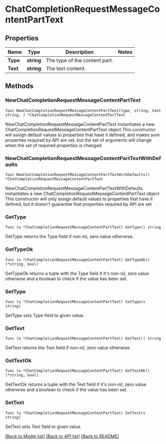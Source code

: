 # ChatCompletionRequestMessageContentPartText

## Properties

Name | Type | Description | Notes
------------ | ------------- | ------------- | -------------
**Type** | **string** | The type of the content part. | 
**Text** | **string** | The text content. | 

## Methods

### NewChatCompletionRequestMessageContentPartText

`func NewChatCompletionRequestMessageContentPartText(type_ string, text string, ) *ChatCompletionRequestMessageContentPartText`

NewChatCompletionRequestMessageContentPartText instantiates a new ChatCompletionRequestMessageContentPartText object
This constructor will assign default values to properties that have it defined,
and makes sure properties required by API are set, but the set of arguments
will change when the set of required properties is changed

### NewChatCompletionRequestMessageContentPartTextWithDefaults

`func NewChatCompletionRequestMessageContentPartTextWithDefaults() *ChatCompletionRequestMessageContentPartText`

NewChatCompletionRequestMessageContentPartTextWithDefaults instantiates a new ChatCompletionRequestMessageContentPartText object
This constructor will only assign default values to properties that have it defined,
but it doesn't guarantee that properties required by API are set

### GetType

`func (o *ChatCompletionRequestMessageContentPartText) GetType() string`

GetType returns the Type field if non-nil, zero value otherwise.

### GetTypeOk

`func (o *ChatCompletionRequestMessageContentPartText) GetTypeOk() (*string, bool)`

GetTypeOk returns a tuple with the Type field if it's non-nil, zero value otherwise
and a boolean to check if the value has been set.

### SetType

`func (o *ChatCompletionRequestMessageContentPartText) SetType(v string)`

SetType sets Type field to given value.


### GetText

`func (o *ChatCompletionRequestMessageContentPartText) GetText() string`

GetText returns the Text field if non-nil, zero value otherwise.

### GetTextOk

`func (o *ChatCompletionRequestMessageContentPartText) GetTextOk() (*string, bool)`

GetTextOk returns a tuple with the Text field if it's non-nil, zero value otherwise
and a boolean to check if the value has been set.

### SetText

`func (o *ChatCompletionRequestMessageContentPartText) SetText(v string)`

SetText sets Text field to given value.



[[Back to Model list]](../README.md#documentation-for-models) [[Back to API list]](../README.md#documentation-for-api-endpoints) [[Back to README]](../README.md)


